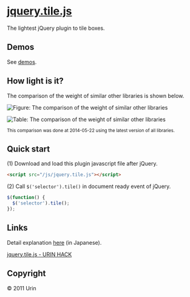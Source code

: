 # [jquery.tile.js](//urin.github.io/jquery.tile.js/)
The lightest jQuery plugin to tile boxes.

## Demos
See [demos](//urin.github.io/jquery.tile.js/).

## How light is it?

The comparison of the weight of similar other libraries is shown below.

![Figure: The comparison of the weight of similar other libraries](//raw.githubusercontent.com/wiki/urin/jquery.tile.js/images/script-size-comparison-graph.png "The comparison of the weight of similar other libraries")

![Table: The comparison of the weight of similar other libraries](//raw.githubusercontent.com/wiki/urin/jquery.tile.js/images/script-size-comparison-table.png "The comparison of the weight of similar other libraries")

<small>This comparison was done at 2014-05-22 using the latest version of all libraries.</small>

## Quick start
(1) Download and load this plugin javascript file after jQuery.  

```html
<script src="/js/jquery.tile.js"></script>
```

(2) Call `$('selector').tile()` in document ready event of jQuery.  

```javascript
$(function() {
  $('selector').tile();
});
```

## Links
Detail explanation [here](//urin.github.io/posts/2013/release-jquery-tile-js/) (in Japanese).

[jquery.tile.js - URIN HACK](//urin.github.io/posts/2013/release-jquery-tile-js/)

## Copyright
&copy; 2011 Urin

